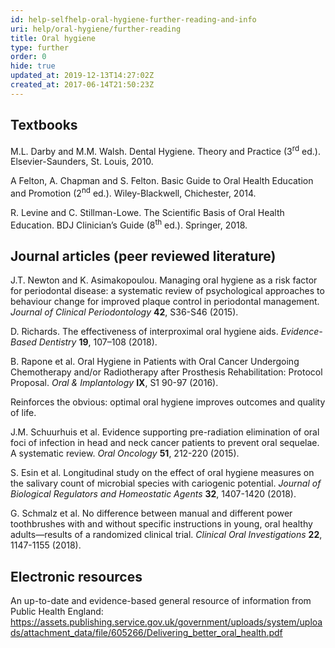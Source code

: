 ```yaml
---
id: help-selfhelp-oral-hygiene-further-reading-and-info
uri: help/oral-hygiene/further-reading
title: Oral hygiene
type: further
order: 0
hide: true
updated_at: 2019-12-13T14:27:02Z
created_at: 2017-06-14T21:50:23Z
---
```


<h2>Textbooks</h2>
<p>M.L. Darby and M.M. Walsh. Dental Hygiene. Theory and
    Practice (3<sup>rd</sup> ed.). Elsevier-Saunders, St.
    Louis, 2010.</p>
<p>A Felton, A. Chapman and S. Felton. Basic Guide to Oral
    Health Education and Promotion (2<sup>nd</sup> ed.).
    Wiley-Blackwell, Chichester, 2014.</p>
<p>R. Levine and C. Stillman-Lowe. The Scientific Basis of
    Oral Health Education. BDJ Clinician’s Guide
    (8<sup>th</sup> ed.). Springer, 2018.</p>
<h2>Journal articles (peer reviewed literature)</h2>
<p>J.T. Newton and K. Asimakopoulou. Managing oral hygiene
    as a risk factor for periodontal disease: a systematic
    review of psychological approaches to behaviour change
    for improved plaque control in periodontal management.
    <i>Journal of Clinical Periodontology</i>
    <strong>42</strong>, S36-S46 (2015).</p>
<p>D. Richards. The effectiveness of interproximal oral
    hygiene aids. <i>Evidence-Based
        Dentistry</i> <strong>19</strong>, 107–108 (2018).
</p>
<p>B. Rapone et al. Oral Hygiene in Patients with Oral
    Cancer Undergoing Chemotherapy and/or Radiotherapy after
    Prosthesis Rehabilitation: Protocol Proposal. <i>Oral
        &amp; Implantology</i> <strong>IX</strong>, S1 90-97
    (2016).</p>
<aside>
    <p>Reinforces the obvious: optimal oral hygiene improves
        outcomes and quality of life.</p>
</aside>
<p>J.M. Schuurhuis et al. Evidence supporting pre-radiation
    elimination of oral foci of infection in head and neck
    cancer patients to prevent oral sequelae. A systematic
    review. <i>Oral Oncology</i> <strong>51</strong>,
    212-220 (2015).</p>
<p>S. Esin et al. Longitudinal study on the effect of oral
    hygiene measures on the salivary count of microbial
    species with cariogenic potential. <i>Journal of
        Biological Regulators and Homeostatic Agents</i>
    <strong>32</strong>, 1407-1420 (2018).</p>
<p>G. Schmalz et al. No difference between manual and
    different power toothbrushes with and without specific
    instructions in young, oral healthy adults—results of a
    randomized clinical trial. <i>Clinical Oral
        Investigations</i> <strong>22</strong>, 1147-1155
    (2018).</p>
<h2>Electronic resources</h2>
<p>An up-to-date and evidence-based general resource of
    information from Public Health England:<br><a href="https://assets.publishing.service.gov.uk/government/uploads/system/uploads/attachment_data/file/605266/Delivering_better_oral_health.pdf">https://assets.publishing.service.gov.uk/government/uploads/system/uploads/attachment_data/file/605266/Delivering_better_oral_health.pdf</a>
</p>

